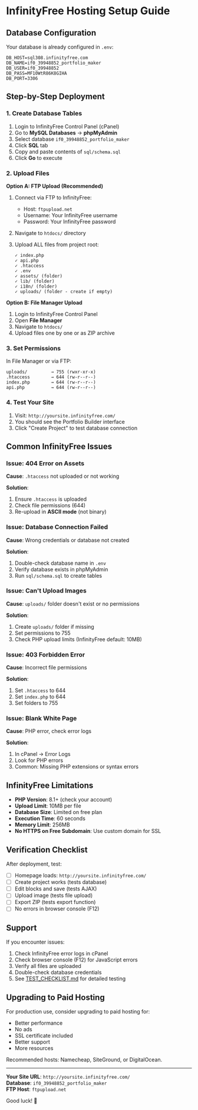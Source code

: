 # InfinityFree Hosting Setup Guide

## Database Configuration

Your database is already configured in `.env`:

```
DB_HOST=sql308.infinityfree.com
DB_NAME=if0_39948852_portfolio_maker
DB_USER=if0_39948852
DB_PASS=MF10WtR86K8GIHA
DB_PORT=3306
```

## Step-by-Step Deployment

### 1. Create Database Tables

1. Login to InfinityFree Control Panel (cPanel)
2. Go to **MySQL Databases** → **phpMyAdmin**
3. Select database `if0_39948852_portfolio_maker`
4. Click **SQL** tab
5. Copy and paste contents of `sql/schema.sql`
6. Click **Go** to execute

### 2. Upload Files

**Option A: FTP Upload (Recommended)**

1. Connect via FTP to InfinityFree:
   - Host: `ftpupload.net`
   - Username: Your InfinityFree username
   - Password: Your InfinityFree password
   
2. Navigate to `htdocs/` directory

3. Upload ALL files from project root:
   ```
   ✓ index.php
   ✓ api.php
   ✓ .htaccess
   ✓ .env
   ✓ assets/ (folder)
   ✓ lib/ (folder)
   ✓ i18n/ (folder)
   ✓ uploads/ (folder - create if empty)
   ```

**Option B: File Manager Upload**

1. Login to InfinityFree Control Panel
2. Open **File Manager**
3. Navigate to `htdocs/`
4. Upload files one by one or as ZIP archive

### 3. Set Permissions

In File Manager or via FTP:

```
uploads/         → 755 (rwxr-xr-x)
.htaccess        → 644 (rw-r--r--)
index.php        → 644 (rw-r--r--)
api.php          → 644 (rw-r--r--)
```

### 4. Test Your Site

1. Visit: `http://yoursite.infinityfree.com/`
2. You should see the Portfolio Builder interface
3. Click "Create Project" to test database connection

## Common InfinityFree Issues

### Issue: 404 Error on Assets

**Cause**: `.htaccess` not uploaded or not working

**Solution**:
1. Ensure `.htaccess` is uploaded
2. Check file permissions (644)
3. Re-upload in **ASCII mode** (not binary)

### Issue: Database Connection Failed

**Cause**: Wrong credentials or database not created

**Solution**:
1. Double-check database name in `.env`
2. Verify database exists in phpMyAdmin
3. Run `sql/schema.sql` to create tables

### Issue: Can't Upload Images

**Cause**: `uploads/` folder doesn't exist or no permissions

**Solution**:
1. Create `uploads/` folder if missing
2. Set permissions to 755
3. Check PHP upload limits (InfinityFree default: 10MB)

### Issue: 403 Forbidden Error

**Cause**: Incorrect file permissions

**Solution**:
1. Set `.htaccess` to 644
2. Set `index.php` to 644
3. Set folders to 755

### Issue: Blank White Page

**Cause**: PHP error, check error logs

**Solution**:
1. In cPanel → Error Logs
2. Look for PHP errors
3. Common: Missing PHP extensions or syntax errors

## InfinityFree Limitations

- **PHP Version**: 8.1+ (check your account)
- **Upload Limit**: 10MB per file
- **Database Size**: Limited on free plan
- **Execution Time**: 60 seconds
- **Memory Limit**: 256MB
- **No HTTPS on Free Subdomain**: Use custom domain for SSL

## Verification Checklist

After deployment, test:

- [ ] Homepage loads: `http://yoursite.infinityfree.com/`
- [ ] Create project works (tests database)
- [ ] Edit blocks and save (tests AJAX)
- [ ] Upload image (tests file upload)
- [ ] Export ZIP (tests export function)
- [ ] No errors in browser console (F12)

## Support

If you encounter issues:

1. Check InfinityFree error logs in cPanel
2. Check browser console (F12) for JavaScript errors
3. Verify all files are uploaded
4. Double-check database credentials
5. See [TEST_CHECKLIST.md](TEST_CHECKLIST.md) for detailed testing

## Upgrading to Paid Hosting

For production use, consider upgrading to paid hosting for:
- Better performance
- No ads
- SSL certificate included
- Better support
- More resources

Recommended hosts: Namecheap, SiteGround, or DigitalOcean.

---

**Your Site URL**: `http://yoursite.infinityfree.com/`  
**Database**: `if0_39948852_portfolio_maker`  
**FTP Host**: `ftpupload.net`

Good luck! 🚀
